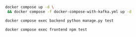 ```sh
docker compose up -d \
 && docker compose -f docker-compose-with-kafka.yml up -d
```

```bash
docker compose exec backend python manage.py test
```

```bash
docker compose exec frontend npm test
```
